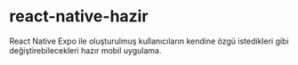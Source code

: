 # react-native-hazir
React Native Expo ile oluşturulmuş kullanıcıların kendine özgü istedikleri gibi değiştirebilecekleri hazır mobil uygulama.

